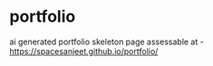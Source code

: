 # portfolio
ai generated portfolio skeleton page
assessable at - https://spacesanjeet.github.io/portfolio/
